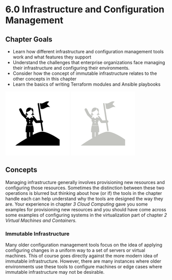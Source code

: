 # 6.0 Infrastructure and Configuration Management

## Chapter Goals

- Learn how different infrastructure and configuration management tools work and what features they support
- Understand the challenges that enterprise organizations face managing their infrastructure and configuring their environments.
- Consider how the concept of immutable infrastructure relates to the other concepts in this chapter
- Learn the basics of writing Terraform modules and Ansible playbooks

![goals image](../../img/goals_light.svg ':size=100x100 :class=light-mode-icon :alt= goal image; light mode')
![goals image](../../img/goals_dark.svg ':size=100x100 :class=dark-mode-icon :alt= goal image; dark mode')

## Concepts

Managing infrastructure generally involves provisioning new resources and configuring those resources. Sometimes the distinction between these two operations is blurred but thinking about how (or if) the tools in the chapter handle each can help understand why the tools are designed the way they are. Your experience in chapter *3 Cloud Computing* gave you some examples for provisioning new resources and you should have come across some examples of configuring systems in the virtualization part of chapter *2 Virtual Machines and Containers.*

### Immutable Infrastructure

Many older configuration management tools focus on the idea of applying configuring changes in a uniform way to a set of servers or virtual machines. This of course goes directly against the more modern idea of immutable infrastructure. However, there are many instances where older environments use these tools to configure machines or edge cases where immutable infrastructure may not be desirable.
